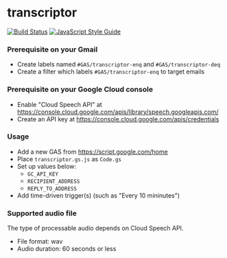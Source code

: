 # transcriptor

[![Build Status](https://travis-ci.org/ymkjp/transcriptor.svg?branch=master)](https://travis-ci.org/ymkjp/transcriptor)
[![JavaScript Style Guide](https://img.shields.io/badge/code_style-standard-brightgreen.svg)](https://standardjs.com)

### Prerequisite on your Gmail
- Create labels named `#GAS/transcriptor-enq` and `#GAS/transcriptor-deq`
- Create a filter which labels `#GAS/transcriptor-enq` to target emails

### Prerequisite on your Google Cloud console
- Enable "Cloud Speech API" at https://console.cloud.google.com/apis/library/speech.googleapis.com/
- Create an API key at https://console.cloud.google.com/apis/credentials

### Usage
- Add a new GAS from https://script.google.com/home
- Place `transcriptor.gs.js` as `Code.gs`
- Set up values below:
  - `GC_API_KEY`
  - `RECIPIENT_ADDRESS`
  - `REPLY_TO_ADDRESS`
- Add time-driven trigger(s) (such as "Every 10 mininutes")

### Supported audio file
The type of processable audio depends on Cloud Speech API.
- File format: wav
- Audio duration: 60 seconds or less
